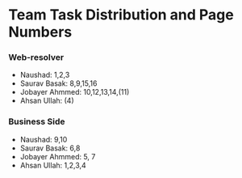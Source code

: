 # Team Task Distribution and Page Numbers

### Web-resolver
- Naushad: 1,2,3
- Saurav Basak: 8,9,15,16
- Jobayer Ahmmed: 10,12,13,14,(11)
- Ahsan Ullah: (4)

### Business Side
- Naushad: 9,10
- Saurav Basak: 6,8
- Jobayer Ahmmed: 5, 7
- Ahsan Ullah: 1,2,3,4
